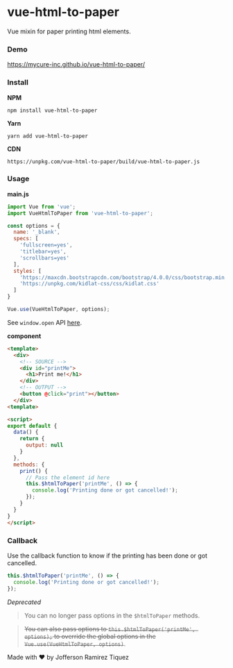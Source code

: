 # vue-html-to-paper
Vue mixin for paper printing html elements.

### Demo

https://mycure-inc.github.io/vue-html-to-paper/

### Install

**NPM**
```
npm install vue-html-to-paper
```
**Yarn**
```
yarn add vue-html-to-paper
```
**CDN**
```
https://unpkg.com/vue-html-to-paper/build/vue-html-to-paper.js
```

### Usage

**main.js**

```javascript
import Vue from 'vue';
import VueHtmlToPaper from 'vue-html-to-paper';

const options = {
  name: '_blank',
  specs: [
    'fullscreen=yes',
    'titlebar=yes',
    'scrollbars=yes'
  ],
  styles: [
    'https://maxcdn.bootstrapcdn.com/bootstrap/4.0.0/css/bootstrap.min.css',
    'https://unpkg.com/kidlat-css/css/kidlat.css'
  ]
}

Vue.use(VueHtmlToPaper, options);
```

See `window.open` API [here](https://www.w3schools.com/Jsref/met_win_open.asp).

**component**

```html
<template>
  <div>
    <!-- SOURCE -->
    <div id="printMe">
      <h1>Print me!</h1>
    </div>
    <!-- OUTPUT -->
    <button @click="print"></button>
  </div>
<template>

<script>
export default {
  data() {
    return {
      output: null
    }
  },
  methods: {
    print() {
      // Pass the element id here
      this.$htmlToPaper('printMe', () => {
        console.log('Printing done or got cancelled!');
      });
    }
  }
}
</script>
```

### Callback

Use the callback function to know if the printing has been done or got cancelled.

```js
this.$htmlToPaper('printMe', () => {
  console.log('Printing done or got cancelled!');
});
```

*Deprecated*

> You can no longer pass options in the `$htmlToPaper` methods.

> ~~You can also pass options to `this.$htmlToPaper('printMe', options);` to override the global options in the `Vue.use(VueHtmlToPaper, options)`~~.

Made with ❤️ by Jofferson Ramirez Tiquez
